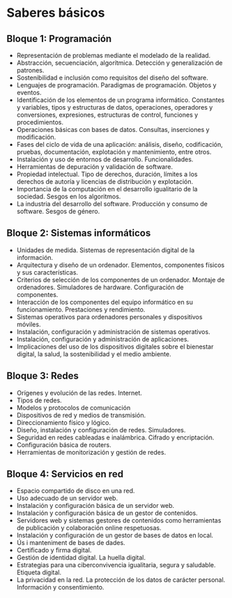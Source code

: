 # Saberes básicos

## Bloque 1: Programación
* Representación de problemas mediante el modelado de la realidad.
* Abstracción, secuenciación, algorítmica. Detección y generalización de patrones.
* Sostenibilidad e inclusión como requisitos del diseño del software.
* Lenguajes de programación. Paradigmas de programación. Objetos y eventos.
* Identificación de los elementos de un programa informático. Constantes y variables, tipos y estructuras de datos, operaciones,
operadores y conversiones, expresiones, estructuras de control, funciones y procedimientos.
* Operaciones básicas con bases de datos. Consultas, inserciones y modificación.
* Fases del ciclo de vida de una aplicación: análisis, diseño, codificación, pruebas, documentación, explotación y mantenimiento, entre otros.
* Instalación y uso de entornos de desarrollo. Funcionalidades.
* Herramientas de depuración y validación de software.
* Propiedad intelectual. Tipo de derechos, duración, límites a los derechos de autoría y licencias de distribución y explotación.
* Importancia de la computación en el desarrollo igualitario de la sociedad. Sesgos en los algoritmos.
* La industria del desarrollo del software. Producción y consumo de software. Sesgos de género.

## Bloque 2: Sistemas informáticos
* Unidades de medida. Sistemas de representación digital de la información.
* Arquitectura y diseño de un ordenador. Elementos, componentes físicos y sus características.
* Criterios de selección de los componentes de un ordenador. Montaje de ordenadores. Simuladores de hardware. Configuración de componentes.
* Interacción de los componentes del equipo informático en su funcionamiento. Prestaciones y rendimiento.
* Sistemas operativos para ordenadores personales y dispositivos móviles.
* Instalación, configuración y administración de sistemas operativos. 
* Instalación, configuración y administración de aplicaciones.
* Implicaciones del uso de los dispositivos digitales sobre el bienestar digital, la salud, la sostenibilidad y el medio ambiente.

## Bloque 3: Redes
* Orígenes y evolución de las redes. Internet.
* Tipos de redes.
* Modelos y protocolos de comunicación
* Dispositivos de red y medios de transmisión.
* Direccionamiento físico y lógico.
* Diseño, instalación y configuración de redes. Simuladores.
* Seguridad en redes cableadas e inalámbrica. Cifrado y encriptación.
* Configuración básica de routers.
* Herramientas de monitorización y gestión de redes.

## Bloque 4: Servicios en red
* Espacio compartido de disco en una red.
* Uso adecuado de un servidor web.
* Instalación y configuración básica de un servidor web.
* Instalación y configuración básica de un gestor de contenidos.
* Servidores web y sistemas gestores de contenidos como herramientas de publicación y colaboración online respetuosas.
* Instalación y configuración de un gestor de bases de datos en local.
* Ús i manteniment de bases de dades.
* Certificado y firma digital.
* Gestión de identidad digital. La huella digital.
* Estrategias para una ciberconvivencia igualitaria, segura y saludable. Etiqueta digital.
* La privacidad en la red. La protección de los datos de carácter personal. Información y consentimiento.

